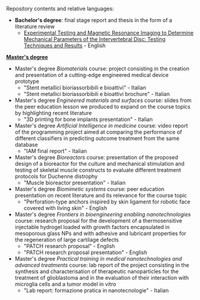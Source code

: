 Repository contents and relative languages:  

- **Bachelor's degree**: final stage report and thesis in the form of a literature review
  - <a href="./Bachelor's degree/Experimental%20Testing%20and%20Magnetic%20Resonance%20Imaging%20to%20Determine__Mechanical%20Parameters%20of%20the%20Intervertebral%20Disc_%20Testing%20Techniques__and%20Results.pdf">Experimental Testing and Magnetic Resonance Imaging to Determine Mechanical Parameters of the Intervertebral Disc: Testing Techniques and Results</a> - English

**<a href="./Master's degree">Master's degree</a>**

- Master's degree *Biomaterials* course: project consisting in the creation and presentation of a cutting-edge engineered medical device prototype
  - "Stent metallici bioriassorbibili e bioattivi" - Italian
  - "Stent metallici bioriassorbibili e bioattivi brochure" - Italian
- Master's degree *Engineered materials and surfaces* course: slides from the peer education lesson we produced to expand on the course topics by highlighting recent literature
  - "3D printing for bone implants presentation" - Italian
-  Master's degree *Artificial Intelligence in medicine* course: video report of the programming project aimed at comparing the performance of different classifiers in predicting outcome treatment from the same database
    - "IAM final report" - Italian  
-  Master's degree *Bioreactors* course: presentation of the proposed design of a bioreactor for the culture and mechanical stimulation and testing of skeletal muscle constructs to evaluate different treatment protocols for Duchenne distrophy
    - "Muscle bioreactor presentation" - Italian
- Master's degree *Biomimetic systems* course: peer education presentation on recent literature and its relevance for the course topic
  -  "Perforation-type anchors inspired by skin ligament for robotic face covered with living skin" - English
- Master's degree *Frontiers in bioengineering enabling nanotechnologies* course: research proposal for the development of a thermosensitive injectable hydrogel loaded with growth factors encapsulated in mesoporous glass NPs and with adhesive and lubricant properties for the regeneration of large cartilage defects
  - "PATCH research proposal" - English
  - "PATCH research proposal presentation" - English
- Master's degree *Practical training in medical nanotechnologies and advanced treatments* course: lab report of the project consisting in the synthesis and characterisation of therapeutic nanoparticles for the treatment of glioblastoma and in the evaluation of their interaction with microglia cells and a tumor model in vitro
  - "Lab report: formazione pratica in nanotecnologie" - Italian
